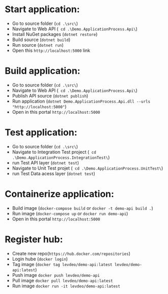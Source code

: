 # Start application:

- Go to source folder (`cd .\src\`)
- Navigate to Web API (` cd .\Demo.ApplicationProcess.Api\`)
- Install NuGet packages (`dotnet restore`)
- Build source (`dotnet build`)
- Run source (`dotnet run`)
- Open this `http://localhost:5000` link

# Build application:

- Go to source folder (`cd .\src\`)
- Navigate to Web API (` cd .\Demo.ApplicationProcess.Api\`)
- Publish API source (`dotnet publish`)
- Run application (`dotnet Demo.ApplicationProcess.Api.dll --urls "http://localhost:5000"`)
- Open in this portal `http://localhost:5000`

# Test application:

- Go to source folder (`cd .\src\`)
- Navigate to Integration Test project (` cd .\Demo.ApplicationProcess.IntegrationTest\`)
- run Test API layer (`dotnet test`)
- Navigate to Unit Test projet (` cd .\Demo.ApplicationProcess.UnitTest\`)
- run Test Data acess layer (`dotnet test`)

# Containerize application:

- Build image (`docker-compose build` or `docker -t demo-api build .`)
- Run image (`docker-compose up` or `docker run demo-api`)
- Open in this portal `http://localhost:5000`
 
# Register hub:

- Create new repo(`https://hub.docker.com/repositories`)
- Login hube (`docker login`)
- Tag image (`docker tag levdeo/demo-api:latest levdeo/demo-api:latest`)
- Push image `docker push levdeo/demo-api`
- Pull image `docker pull levdeo/demo-api:latest`
- Run image `docker run -it levdeo/demo-api:latest`